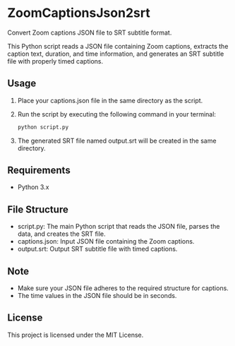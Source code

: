 # ZoomCaptionsJson2srt
Convert Zoom captions JSON file to SRT subtitle format.

This Python script reads a JSON file containing Zoom captions, extracts the caption text, duration, and time information, and generates an SRT subtitle file with properly timed captions.

## Usage
1. Place your captions.json file in the same directory as the script.

2. Run the script by executing the following command in your terminal:

    ```bash
    python script.py
    ```
3. The generated SRT file named output.srt will be created in the same directory.

## Requirements
* Python 3.x
## File Structure
* script.py: The main Python script that reads the JSON file, parses the data, and creates the SRT file.
* captions.json: Input JSON file containing the Zoom captions.
* output.srt: Output SRT subtitle file with timed captions.
## Note
* Make sure your JSON file adheres to the required structure for captions.
* The time values in the JSON file should be in seconds.
## License
This project is licensed under the MIT License.